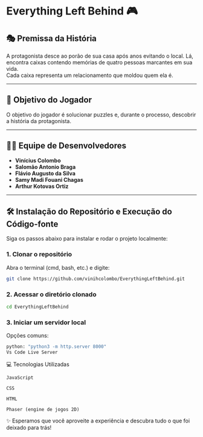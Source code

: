 # Everything Left Behind 🎮

## 🎭 Premissa da História

A protagonista desce ao porão de sua casa após anos evitando o local. Lá, encontra caixas contendo memórias de quatro pessoas marcantes em sua vida.  
Cada caixa representa um relacionamento que moldou quem ela é.

---

## 🎯 Objetivo do Jogador

O objetivo do jogador é solucionar puzzles e, durante o processo, descobrir a história da protagonista.

---

## 🧑‍💻 Equipe de Desenvolvedores

- **Vinícius Colombo**  
- **Salomão Antonio Braga**  
- **Flávio Augusto da Silva**  
- **Samy Madi Fouani Chagas**  
- **Arthur Kotovas Ortiz**

---

## 🛠️ Instalação do Repositório e Execução do Código-fonte

Siga os passos abaixo para instalar e rodar o projeto localmente:

### 1. Clonar o repositório
Abra o terminal (cmd, bash, etc.) e digite:

```bash
git clone https://github.com/vinihcolombo/EverythingLeftBehind.git
```
### 2. Acessar o diretório clonado 
```bash
cd EverythingLeftBehind
```
### 3. Iniciar um servidor local
Opções comuns:
```bash
python: "python3 -m http.server 8000"
Vs Code Live Server
```

💻 Tecnologias Utilizadas

    JavaScript

    CSS

    HTML

    Phaser (engine de jogos 2D)

✨ Esperamos que você aproveite a experiência e descubra tudo o que foi deixado para trás!
